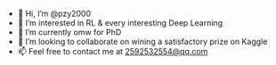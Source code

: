 - 👋 Hi, I’m @pzy2000
- 👀 I’m interested in RL & every interesting Deep Learning
- 🌱 I’m currently omw for PhD
- 💞️ I’m looking to collaborate on wining a satisfactory prize on Kaggle
- 📫 Feel free to contact me at 2592532554@qq.com


